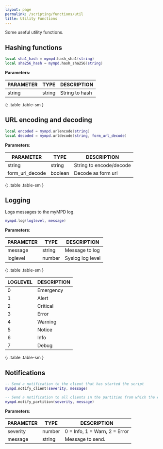 ```yaml
---
layout: page
permalink: /scripting/functions/util
title: Utility Functions
---
```


Some useful utility functions.

## Hashing functions

```lua
local sha1_hash = mympd.hash_sha1(string)
local sha256_hash = mympd.hash_sha256(string)
```

**Parameters:**

| PARAMETER | TYPE | DESCRIPTION |
| --------- | ---- | ----------- |
| string | string | String to hash |
{: .table .table-sm }

## URL encoding and decoding

```lua
local encoded = mympd.urlencode(string)
local decoded = mympd.urldecode(string, form_url_decode)
```

**Parameters:**

| PARAMETER | TYPE | DESCRIPTION |
| --------- | ---- | ----------- |
| string | string | String to encode/decode |
| form_url_decode | boolean | Decode as form url |
{: .table .table-sm }

## Logging

Logs messages to the myMPD log.

```lua
mympd.log(loglevel, message)
```

**Parameters:**

| PARAMETER | TYPE | DESCRIPTION |
| --------- | ---- | ----------- |
| message | string | Message to log |
| loglevel | number | Syslog log level |
{: .table .table-sm }

| LOGLEVEL | DESCRIPTION |
| -------- | ----------- |
| 0 | Emergency |
| 1 | Alert |
| 2 | Critical |
| 3 | Error |
| 4 | Warning |
| 5 | Notice |
| 6 | Info |
| 7 | Debug |
{: .table .table-sm }

## Notifications

```lua
-- Send a notification to the client that has started the script
mympd.notify_client(severity, message)

-- Send a notification to all clients in the partition from which the client started the script
mympd.notify_partition(severity, message)
```

**Parameters:**

| PARAMETER | TYPE | DESCRIPTION |
| --------- | ---- | ----------- |
| severity | number | 0 = Info, 1 = Warn, 2 = Error |
| message | string | Message to send. |
